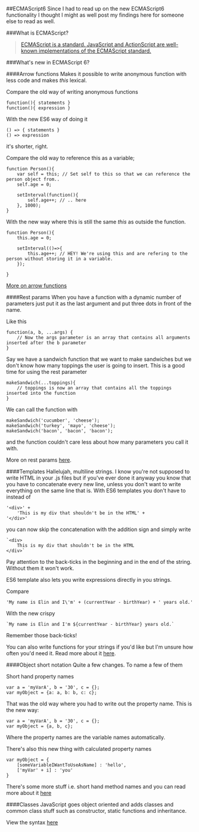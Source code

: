 ##ECMAScript6
Since I had to read up on the new ECMAScript6 functionality I thought I might as well post my findings here for someone else to read as well.

###What is ECMAScript?
>[ECMAScript is a standard. JavaScript and ActionScript are well-known implementations of the ECMAScript standard.]("http://stackoverflow.com/a/4269168/1075304")

###What's new in ECMAScript 6?

####Arrow functions
Makes it possible to write anonymous function with less code and makes *this* lexical.
    
Compare the old way of writing anonymous functions
    
    function(){ statements }
    function(){ expression }

With the new ES6 way of doing it
    
    () => { statements }
    () => expression
    
it's shorter, right.

Compare the old way to reference this as a variable;

    function Person(){
        var self = this; // Set self to this so that we can reference the person object from..
        self.age = 0;
        
        setInterval(function(){
            self.age++; // .. here
        }, 1000);
    }
    
With the new way where this is still the same *this* as outside the function.

    function Person(){
        this.age = 0;
        
        setInterval(()=>{
            this.age++; // HEY! We're using this and are refering to the person without storing it in a variable.
        });
        
    }
    
[More on arrow functions](https://developer.mozilla.org/en-US/docs/Web/JavaScript/Reference/Functions/Arrow_functions)

####Rest params
When you have a function with a dynamic number of parameters just put it as the last argument and put three dots in front of the name.

Like this

    function(a, b, ...args) {
        // Now the args parameter is an array that contains all arguments inserted after the b parameter
    }

Say we have a sandwich function that we want to make sandwiches but we don't know how many toppings the user is going to insert. This is a good time for using the rest parameter

    makeSandwich(...toppings){
        // toppings is now an array that contains all the toppings inserted into the function
    }
    
We can call the function with

    makeSandwich('cucumber', 'cheese');
    makeSandwich('turkey', 'mayo', 'cheese');
    makeSandwich('bacon', 'bacon', 'bacon');

and the function couldn't care less about how many parameters you call it with.

More on rest params [here](https://developer.mozilla.org/en-US/docs/Web/JavaScript/Reference/Functions/rest_parameters).

####Templates
Hallelujah, multiline strings. I know you're not supposed to write HTML in your .js files but if you've ever done it anyway you know that you have to concatenate every new line, unless you don't want to write everything on the same line that is. With ES6 templates you don't have to instead of
    
    '<div>' + 
        'This is my div that shouldn't be in the HTML' +
    '</div>'

you can now skip the concatenation with the addition sign and simply write

    `<div> 
        This is my div that shouldn't be in the HTML
    </div>`
    
Pay attention to the back-ticks in the beginning and in the end of the string. Without them it won't work.

ES6 template also lets you write expressions directly in you strings.

Compare

    'My name is Elin and I\'m' + (currentYear - birthYear) + ' years old.' 
    
With the new crispy

    `My name is Elin and I'm ${currentYear - birthYear} years old.`
    
Remember those back-ticks!
    
You can also write functions for your strings if you'd like but I'm unsure how often you'd need it. Read more about it [here](https://developer.mozilla.org/en/docs/Web/JavaScript/Reference/template_strings).

####Object short notation
Quite a few changes. To name a few of them

Short hand property names
    
    var a = 'myVarA', b = '30', c = {};
    var myObject = {a: a, b: b, c: c};
    
That was the old way where you had to write out the property name. This is the new way:
    
    var a = 'myVarA', b = '30', c = {};
    var myObject = {a, b, c};

Where the property names are the variable names automatically.

There's also this new thing with calculated property names
    
    var myObject = {
        [someVariableIWantToUseAsName] : 'hello',
        ['myVar' + i] : 'you'
    }

There's some more stuff i.e. short hand method names and you can read more about it [here](https://developer.mozilla.org/en-US/docs/Web/JavaScript/Reference/Operators/Object_initializer)

####Classes
JavaScript goes object oriented and adds classes and common class stuff such as constructor, static functions and inheritance.

View the syntax [here](https://developer.mozilla.org/en-US/docs/Web/JavaScript/Reference/Classes)

